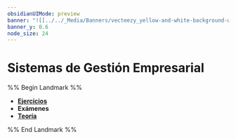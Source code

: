 ```yaml
---
obsidianUIMode: preview
banner: "![[../../_Media/Banners/vecteezy_yellow-and-white-background-with-a-wave-pattern-the-yellow_53887306.jpg]]"
banner_y: 0.6
node_size: 24
---
```

# Sistemas de Gestión Empresarial
%% Begin Landmark %%
- **[Ejercicios](./Ejercicios/Ejercicios.md)**
- **Exámenes**
- **[Teoría](./Teor%C3%ADa/Teor%C3%ADa.md)**

%% End Landmark %%